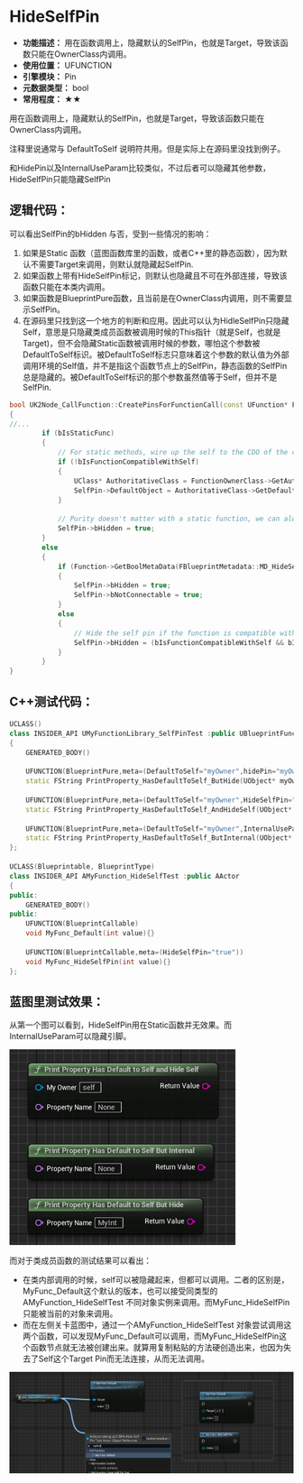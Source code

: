 ﻿# HideSelfPin

- **功能描述：** 用在函数调用上，隐藏默认的SelfPin，也就是Target，导致该函数只能在OwnerClass内调用。
- **使用位置：** UFUNCTION
- **引擎模块：** Pin
- **元数据类型：** bool
- **常用程度：** ★★

用在函数调用上，隐藏默认的SelfPin，也就是Target，导致该函数只能在OwnerClass内调用。

注释里说通常与 DefaultToSelf 说明符共用。但是实际上在源码里没找到例子。

和HidePin以及InternalUseParam比较类似，不过后者可以隐藏其他参数，HideSelfPin只能隐藏SelfPin

## 逻辑代码：

可以看出SelfPin的bHidden 与否，受到一些情况的影响：

1. 如果是Static 函数（蓝图函数库里的函数，或者C++里的静态函数），因为默认不需要Target来调用，则默认就隐藏起SelfPin.
2. 如果函数上带有HideSelfPin标记，则默认也隐藏且不可在外部连接，导致该函数只能在本类内调用。
3. 如果函数是BlueprintPure函数，且当前是在OwnerClass内调用，则不需要显示SelfPin。
4. 在源码里只找到这一个地方的判断和应用。因此可以认为HidleSelfPin只隐藏Self，意思是只隐藏类成员函数被调用时候的This指针（就是Self，也就是Target)，但不会隐藏Static函数被调用时候的参数，哪怕这个参数被DefaultToSelf标识。被DefaultToSelf标志只意味着这个参数的默认值为外部调用环境的Self值，并不是指这个函数节点上的SelfPin，静态函数的SelfPin总是隐藏的。被DefaultToSelf标识的那个参数虽然值等于Self，但并不是SelfPin.

```cpp
bool UK2Node_CallFunction::CreatePinsForFunctionCall(const UFunction* Function)
{
//...
		if (bIsStaticFunc)
		{
			// For static methods, wire up the self to the CDO of the class if it's not us
			if (!bIsFunctionCompatibleWithSelf)
			{
				UClass* AuthoritativeClass = FunctionOwnerClass->GetAuthoritativeClass();
				SelfPin->DefaultObject = AuthoritativeClass->GetDefaultObject();
			}
		
			// Purity doesn't matter with a static function, we can always hide the self pin since we know how to call the method
			SelfPin->bHidden = true;
		}
		else
		{
			if (Function->GetBoolMetaData(FBlueprintMetadata::MD_HideSelfPin))
			{
				SelfPin->bHidden = true;
				SelfPin->bNotConnectable = true;
			}
			else
			{
				// Hide the self pin if the function is compatible with the blueprint class and pure (the !bIsConstFunc portion should be going away soon too hopefully)
				SelfPin->bHidden = (bIsFunctionCompatibleWithSelf && bIsPureFunc && !bIsConstFunc);
			}
		}
}
```

## C++测试代码：

```cpp
UCLASS()
class INSIDER_API UMyFunctionLibrary_SelfPinTest :public UBlueprintFunctionLibrary
{
	GENERATED_BODY()

	UFUNCTION(BlueprintPure,meta=(DefaultToSelf="myOwner",hidePin="myOwner"))
	static FString PrintProperty_HasDefaultToSelf_ButHide(UObject* myOwner,FName propertyName);

	UFUNCTION(BlueprintPure,meta=(DefaultToSelf="myOwner",HideSelfPin="true"))
	static FString PrintProperty_HasDefaultToSelf_AndHideSelf(UObject* myOwner,FName propertyName);

	UFUNCTION(BlueprintPure,meta=(DefaultToSelf="myOwner",InternalUseParam="myOwner"))
	static FString PrintProperty_HasDefaultToSelf_ButInternal(UObject* myOwner,FName propertyName);
};

UCLASS(Blueprintable, BlueprintType)
class INSIDER_API AMyFunction_HideSelfTest :public AActor
{
public:
	GENERATED_BODY()
public:
	UFUNCTION(BlueprintCallable)
	void MyFunc_Default(int value){}

	UFUNCTION(BlueprintCallable,meta=(HideSelfPin="true"))
	void MyFunc_HideSelfPin(int value){}
};
```

## 蓝图里测试效果：

从第一个图可以看到，HideSelfPin用在Static函数并无效果。而InternalUseParam可以隐藏引脚。

![Untitled](Untitled.png)

而对于类成员函数的测试结果可以看出：

- 在类内部调用的时候，self可以被隐藏起来，但都可以调用。二者的区别是，MyFunc_Default这个默认的版本，也可以接受同类型的AMyFunction_HideSelfTest 不同对象实例来调用。而MyFunc_HideSelfPin只能被当前的对象来调用。
- 而在左侧关卡蓝图中，通过一个AMyFunction_HideSelfTest 对象尝试调用这两个函数，可以发现MyFunc_Default可以调用，而MyFunc_HideSelfPin这个函数节点就无法被创建出来。就算用复制粘贴的方法硬创造出来，也因为失去了Self这个Target Pin而无法连接，从而无法调用。

![Untitled](Untitled%201.png)
